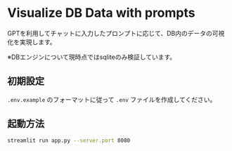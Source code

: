 # Visualize DB Data with prompts

GPTを利用してチャットに入力したプロンプトに応じて、DB内のデータの可視化を実現します。  

※DBエンジンについて現時点ではsqliteのみ検証しています。

## 初期設定

`.env.example` のフォーマットに従って `.env` ファイルを作成してください。

## 起動方法

```bash
streamlit run app.py --server.port 8080
```
